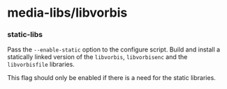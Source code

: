 # media-libs/libvorbis

### static-libs
Pass the `--enable-static` option to the configure script. Build and install a statically linked version of the `libvorbis`, `libvorbisenc` and the `libvorbisfile` libraries.

This flag should only be enabled if there is a need for the static libraries.
